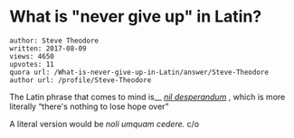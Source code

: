 # What is "never give up" in Latin?

	author: Steve Theodore
	written: 2017-08-09
	views: 4650
	upvotes: 11
	quora url: /What-is-never-give-up-in-Latin/answer/Steve-Theodore
	author url: /profile/Steve-Theodore


The Latin phrase that comes to mind is__ _[nil desperandum](https://en.m.wiktionary.org/wiki/nil_desperandum)_ , which is more literally “there's nothing to lose hope over”

A literal version would be _noli umquam cedere._ c/o

